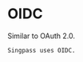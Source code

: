 # OIDC

Similar to OAuth 2.0.

```admonish tip title="Real world application: Singpass"
Singpass uses OIDC.
```
